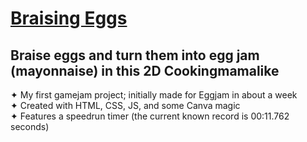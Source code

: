 # [Braising Eggs](https://danielledonnelly.github.io/braising-eggs/)
## Braise eggs and turn them into egg jam (mayonnaise) in this 2D Cookingmamalike
  ✦ My first gamejam project; initially made for Eggjam in about a week
  <br>✦ Created with HTML, CSS, JS, and some Canva magic
  <br>✦ Features a speedrun timer (the current known record is 00:11.762 seconds)

